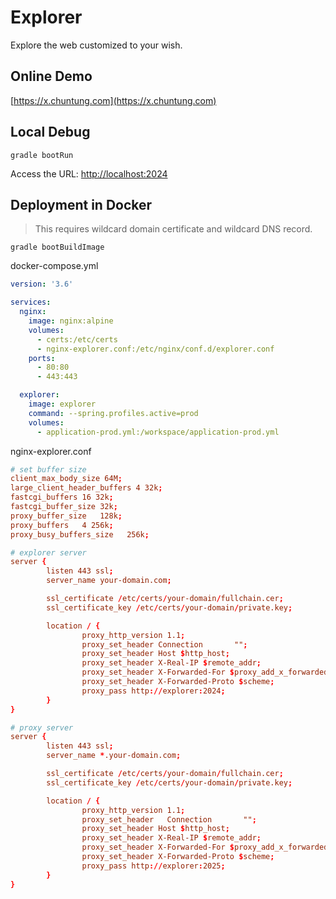 # Explorer

Explore the web customized to your wish.

## Online Demo

[https://x.chuntung.com](https://x.chuntung.com)

## Local Debug

`gradle bootRun`

Access the URL: [http://localhost:2024](http://localhost:2024)

## Deployment in Docker

> This requires wildcard domain certificate and wildcard DNS record.

`gradle bootBuildImage`

docker-compose.yml

```yaml
version: '3.6'

services:
  nginx:
    image: nginx:alpine
    volumes:
      - certs:/etc/certs
      - nginx-explorer.conf:/etc/nginx/conf.d/explorer.conf
    ports:
      - 80:80
      - 443:443

  explorer:
    image: explorer
    command: --spring.profiles.active=prod
    volumes:
      - application-prod.yml:/workspace/application-prod.yml
```
nginx-explorer.conf

```conf
# set buffer size
client_max_body_size 64M;
large_client_header_buffers 4 32k;
fastcgi_buffers 16 32k;
fastcgi_buffer_size 32k;
proxy_buffer_size   128k;
proxy_buffers   4 256k;
proxy_busy_buffers_size   256k;

# explorer server
server {
        listen 443 ssl;
        server_name your-domain.com;

        ssl_certificate /etc/certs/your-domain/fullchain.cer;
        ssl_certificate_key /etc/certs/your-domain/private.key;

        location / {
                proxy_http_version 1.1;
                proxy_set_header Connection       "";
                proxy_set_header Host $http_host;
                proxy_set_header X-Real-IP $remote_addr;
                proxy_set_header X-Forwarded-For $proxy_add_x_forwarded_for;
                proxy_set_header X-Forwarded-Proto $scheme;
                proxy_pass http://explorer:2024;
        }
}

# proxy server
server {
        listen 443 ssl;
        server_name *.your-domain.com;

        ssl_certificate /etc/certs/your-domain/fullchain.cer;
        ssl_certificate_key /etc/certs/your-domain/private.key;

        location / {
                proxy_http_version 1.1;
                proxy_set_header   Connection       "";
                proxy_set_header Host $http_host;
                proxy_set_header X-Real-IP $remote_addr;
                proxy_set_header X-Forwarded-For $proxy_add_x_forwarded_for;
                proxy_set_header X-Forwarded-Proto $scheme;
                proxy_pass http://explorer:2025;
        }
}
```
